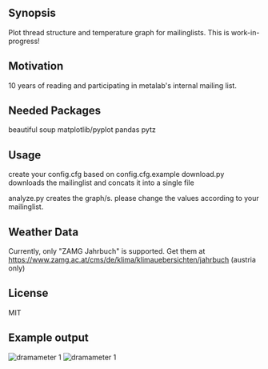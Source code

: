 ## Synopsis

Plot thread structure and temperature graph for mailinglists. This is work-in-progress!

## Motivation

10 years of reading and participating in metalab's internal mailing list.

## Needed Packages
beautiful soup
matplotlib/pyplot
pandas
pytz


## Usage

create your config.cfg based on config.cfg.example
download.py downloads the mailinglist and concats it into a single file

analyze.py creates the graph/s. please change the values according to your mailinglist.


## Weather Data

Currently, only "ZAMG Jahrbuch" is supported. Get them at https://www.zamg.ac.at/cms/de/klima/klimauebersichten/jahrbuch (austria only)



## License

MIT


## Example output

![dramameter 1](https://metalab.at/wiki/images/a/a7/Dramameter_1_anon.png)
![dramameter 1](https://metalab.at/wiki/images/3/31/Dramameter_2.png)
